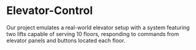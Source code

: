 # Elevator-Control

Our project emulates a real-world elevator setup with a system featuring two lifts capable of serving 10 floors, responding to commands from elevator panels and buttons located each floor.
